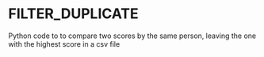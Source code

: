 # FILTER_DUPLICATE
Python code to to compare two scores by the same person, leaving the one with the highest score in a csv file
